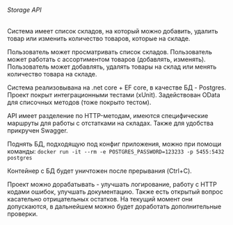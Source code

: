 ###### Storage API

Система имеет список складов, на который можно добавить, удалить товар или изменить количество товаров, которые на складе.

Пользователь может просматривать список складов. 
Пользователь может работать с ассортиментом товаров (добавлять, изменять).
Пользователь может добавлять, удалять товары на склад или менять количество товара на складе.

Система реализовывана на .net core + EF core, в качестве БД - Postgres.
Проект покрыт интеграционными тестами (xUnit).
Задействован OData для списочных методов (тоже покрыто тестом).

API имеет разделение по HTTP-методам, имеются специфические маршруты для работы с отстатками на складах.
Также для удобства прикручен Swagger.

Поднять БД, подходящую под конфиг приложения, можно при помощи команды:
`docker run -it --rm -e POSTGRES_PASSWORD=123233 -p 5455:5432 postgres`

Контейнер с БД будет уничтожен после прерывания (Ctrl+C).

Проект можно дорабатывать - улучшать логирование, работу с HTTP кодами ошибок, улучшать документацию.
Также есть открытый вопрос касательно отрицательных остатков. 
На текущий момент они допускаются, в дальнейшем можно будет доработать дополнительные проверки.
